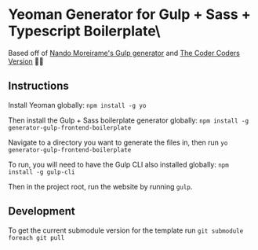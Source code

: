 # Yeoman Generator for Gulp + Sass + Typescript Boilerplate\

Based off of [Nando Moreirame's Gulp generator](https://github.com/nandomoreirame/generator-gulp-boilerplate) and [The Coder Coders Version](https://github.com/thecodercoder/generator-gulp-sass-boilerplate) 🙏🏼

## Instructions

Install Yeoman globally: `npm install -g yo`

Then install the Gulp + Sass boilerplate generator globally: `npm install -g generator-gulp-frontend-boilerplate`

Navigate to a directory you want to generate the files in, then run `yo generator-gulp-frontend-boilerplate`

To run, you will need to have the Gulp CLI also installed globally:
`npm install -g gulp-cli`

Then in the project root, run the website by running `gulp`.

## Development

To get the current submodule version for the template run `git submodule foreach git pull`
